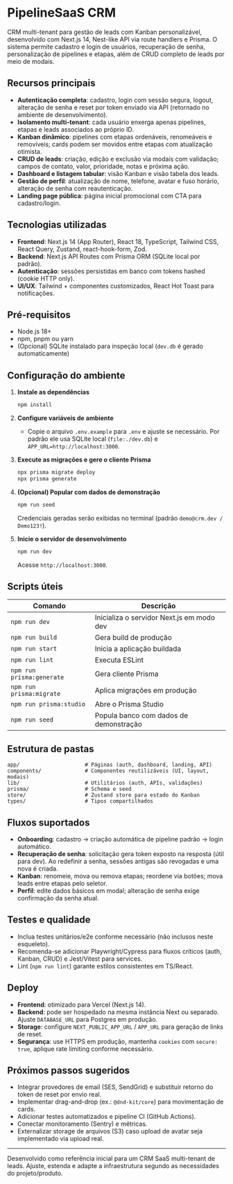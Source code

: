 # PipelineSaaS CRM

CRM multi-tenant para gestão de leads com Kanban personalizável, desenvolvido com Next.js 14, Nest-like API via route handlers e Prisma. O sistema permite cadastro e login de usuários, recuperação de senha, personalização de pipelines e etapas, além de CRUD completo de leads por meio de modais.

## Recursos principais

- **Autenticação completa**: cadastro, login com sessão segura, logout, alteração de senha e reset por token enviado via API (retornado no ambiente de desenvolvimento).
- **Isolamento multi-tenant**: cada usuário enxerga apenas pipelines, etapas e leads associados ao próprio ID.
- **Kanban dinâmico**: pipelines com etapas ordenáveis, renomeáveis e removíveis; cards podem ser movidos entre etapas com atualização otimista.
- **CRUD de leads**: criação, edição e exclusão via modais com validação; campos de contato, valor, prioridade, notas e próxima ação.
- **Dashboard e listagem tabular**: visão Kanban e visão tabela dos leads.
- **Gestão de perfil**: atualização de nome, telefone, avatar e fuso horário, alteração de senha com reautenticação.
- **Landing page pública**: página inicial promocional com CTA para cadastro/login.

## Tecnologias utilizadas

- **Frontend**: Next.js 14 (App Router), React 18, TypeScript, Tailwind CSS, React Query, Zustand, react-hook-form, Zod.
- **Backend**: Next.js API Routes com Prisma ORM (SQLite local por padrão).
- **Autenticação**: sessões persistidas em banco com tokens hashed (cookie HTTP only).
- **UI/UX**: Tailwind + componentes customizados, React Hot Toast para notificações.

## Pré-requisitos

- Node.js 18+
- npm, pnpm ou yarn
- (Opcional) SQLite instalado para inspeção local (`dev.db` é gerado automaticamente)

## Configuração do ambiente

1. **Instale as dependências**
   ```bash
   npm install
   ```

2. **Configure variáveis de ambiente**
   - Copie o arquivo `.env.example` para `.env` e ajuste se necessário. Por padrão ele usa SQLite local (`file:./dev.db`) e `APP_URL=http://localhost:3000`.

3. **Execute as migrações e gere o cliente Prisma**
   ```bash
   npx prisma migrate deploy
   npx prisma generate
   ```

4. **(Opcional) Popular com dados de demonstração**
   ```bash
   npm run seed
   ```
   Credenciais geradas serão exibidas no terminal (padrão `demo@crm.dev / Demo123!`).

5. **Inicie o servidor de desenvolvimento**
   ```bash
   npm run dev
   ```
   Acesse `http://localhost:3000`.

## Scripts úteis

| Comando                | Descrição                                      |
| ---------------------- | ---------------------------------------------- |
| `npm run dev`          | Inicializa o servidor Next.js em modo dev      |
| `npm run build`        | Gera build de produção                         |
| `npm run start`        | Inicia a aplicação buildada                    |
| `npm run lint`         | Executa ESLint                                 |
| `npm run prisma:generate` | Gera cliente Prisma                         |
| `npm run prisma:migrate` | Aplica migrações em produção                 |
| `npm run prisma:studio`  | Abre o Prisma Studio                         |
| `npm run seed`         | Popula banco com dados de demonstração         |

## Estrutura de pastas

```
app/                     # Páginas (auth, dashboard, landing, API)
components/              # Componentes reutilizáveis (UI, layout, modais)
lib/                     # Utilitários (auth, APIs, validações)
prisma/                  # Schema e seed
store/                   # Zustand store para estado do Kanban
types/                   # Tipos compartilhados
```

## Fluxos suportados

- **Onboarding**: cadastro → criação automática de pipeline padrão → login automático.
- **Recuperação de senha**: solicitação gera token exposto na resposta (útil para dev). Ao redefinir a senha, sessões antigas são revogadas e uma nova é criada.
- **Kanban**: renomeie, mova ou remova etapas; reordene via botões; mova leads entre etapas pelo seletor.
- **Perfil**: edite dados básicos em modal; alteração de senha exige confirmação da senha atual.

## Testes e qualidade

- Inclua testes unitários/e2e conforme necessário (não inclusos neste esqueleto).
- Recomenda-se adicionar Playwright/Cypress para fluxos críticos (auth, Kanban, CRUD) e Jest/Vitest para services.
- Lint (`npm run lint`) garante estilos consistentes em TS/React.

## Deploy

- **Frontend**: otimizado para Vercel (Next.js 14).
- **Backend**: pode ser hospedado na mesma instância Next ou separado. Ajuste `DATABASE_URL` para Postgres em produção.
- **Storage**: configure `NEXT_PUBLIC_APP_URL` / `APP_URL` para geração de links de reset.
- **Segurança**: use HTTPS em produção, mantenha `cookies` com `secure: true`, aplique rate limiting conforme necessário.

## Próximos passos sugeridos

- Integrar provedores de email (SES, SendGrid) e substituir retorno do token de reset por envio real.
- Implementar drag-and-drop (ex.: `@dnd-kit/core`) para movimentação de cards.
- Adicionar testes automatizados e pipeline CI (GitHub Actions).
- Conectar monitoramento (Sentry) e métricas.
- Externalizar storage de arquivos (S3) caso upload de avatar seja implementado via upload real.

---

Desenvolvido como referência inicial para um CRM SaaS multi-tenant de leads. Ajuste, estenda e adapte a infraestrutura segundo as necessidades do projeto/produto.
